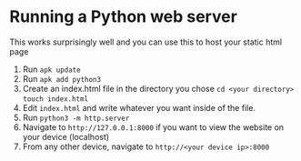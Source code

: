 # Running a Python web server
This works surprisingly well and you can use this to host your static html page
1. Run `apk update`
2. Run `apk add python3`
3. Create an index.html file in the directory you chose
`cd <your directory>`
`touch index.html`
4. Edit `index.html` and write whatever you want inside of the file.
5. Run `python3 -m http.server`
6. Navigate to `http://127.0.0.1:8000` if you want to view the website on your device (localhost)
7. From any other device, navigate to `http://<your device ip>:8000`